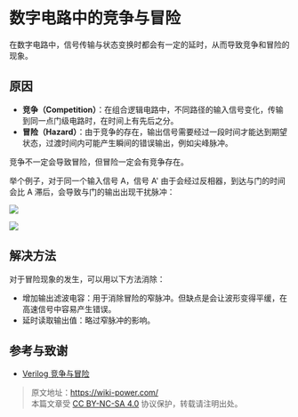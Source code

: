 # 数字电路中的竞争与冒险

在数字电路中，信号传输与状态变换时都会有一定的延时，从而导致竞争和冒险的现象。

## 原因

- **竞争（Competition）**：在组合逻辑电路中，不同路径的输入信号变化，传输到同一点门级电路时，在时间上有先后之分。
- **冒险（Hazard）**：由于竞争的存在，输出信号需要经过一段时间才能达到期望状态，过渡时间内可能产生瞬间的错误输出，例如尖峰脉冲。

竞争不一定会导致冒险，但冒险一定会有竞争存在。

举个例子，对于同一个输入信号 A，信号 A' 由于会经过反相器，到达与门的时间会比 A 滞后，会导致与门的输出出现干扰脉冲：

![](https://f004.backblazeb2.com/file/wiki-media/img/20220622163331.png)

![](https://f004.backblazeb2.com/file/wiki-media/img/20220622163337.png)

## 解决方法

对于冒险现象的发生，可以用以下方法消除：

- 增加输出滤波电容：用于消除冒险的窄脉冲。但缺点是会让波形变得平缓，在高速信号中容易产生错误。
- 延时读取输出值：略过窄脉冲的影响。

## 参考与致谢

- [Verilog 竞争与冒险](https://www.runoob.com/w3cnote/verilog-competition-hazard.html)

> 原文地址：<https://wiki-power.com/>  
> 本篇文章受 [CC BY-NC-SA 4.0](https://creativecommons.org/licenses/by/4.0/deed.zh) 协议保护，转载请注明出处。
